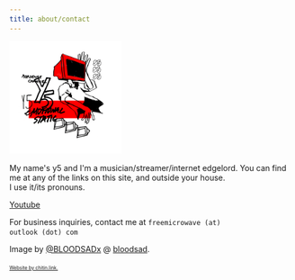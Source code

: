 ```yaml
---
title: about/contact
---
```


<img src="/assets/img/y5_by_Ivy.png" class="float_left" style="height: 200px">

My name's y5 and I'm a musician/streamer/internet edgelord. You can find me at any of the links on this site, and outside your house.  
I use it/its pronouns.

[Youtube](https://www.youtube.com/channel/UCTzrDeENnEOq2o0TbjVp2Zw)

For business inquiries, contact me at <code>freemicrowave (at) outlook (dot) com</code>

Image by [@BLOODSADx](https://twitter.com/BLOODSADx) @ [bloodsad](https://bloodsad.com).

<a style="font-size: .6em; color: unset;" href="https://chitin.link">Website by chitin.link.</a>
